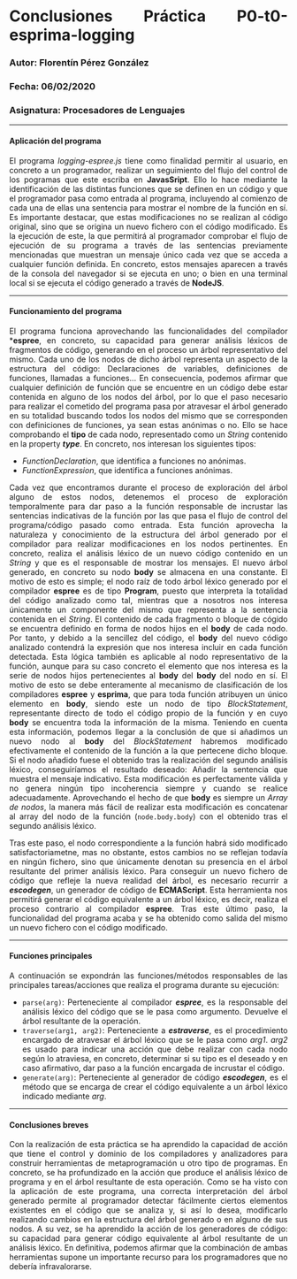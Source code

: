 <div style="text-align: justify;">

  # Conclusiones Práctica P0-t0-esprima-logging
### Autor: Florentín Pérez González
### Fecha: 06/02/2020
### Asignatura: Procesadores de Lenguajes

---
#### Aplicación del programa
El programa *logging-espree.js* tiene como finalidad permitir al usuario, en concreto a un programador, realizar un seguimiento
del flujo del control de los pogramas que este escriba en __JavasSript__. Ello lo hace mediante la identificación de las distintas
funciones que se definen en un código y que el programador pasa como entrada al programa, incluyendo al comienzo de cada una de ellas una sentencia para mostrar el nombre de la función en sí. Es importante destacar, que estas modificaciones no se realizan al código original, sino que se origina un nuevo fichero con el código modificado. Es la ejecución de este, la que permitirá al programador comprobar el flujo de ejecución de su programa a través de las sentencias previamente mencionadas que muestran un mensaje único cada vez que se acceda a cualquier función definida. En concreto, estos mensajes aparecen a través de la consola del navegador si se ejecuta en uno; o bien en una terminal local si se ejecuta el código generado a través de __NodeJS__.

---
#### Funcionamiento del programa
El programa funciona aprovechando las funcionalidades del compilador ***espree**, en concreto, su capacidad para generar análisis
léxicos de fragmentos de código, generando en el proceso un árbol representativo del mismo. Cada uno de los nodos de dicho árbol
representa un aspecto de la estructura del código: Declaraciones de variables, definiciones de funciones, llamadas a funciones...
En consecuencia, podemos afirmar que cualquier definición de función que se encuentre en un código debe estar contenida en alguno
de los nodos del árbol, por lo que el paso necesario para realizar el cometido del programa pasa por atravesar el árbol generado
en su totalidad buscando todos los nodos del mismo que se corresponden con definiciones de funciones, ya sean estas anónimas o no.
Ello se hace comprobando el **tipo** de cada nodo, representado como un *String* contenido en la property ***type***. En concreto,
nos interesan los siguientes tipos:

- *FunctionDeclaration*, que identifica a funciones no anónimas.
- *FunctionExpression*, que identifica a funciones anónimas.

Cada vez que encontramos durante el proceso de exploración del árbol alguno de estos nodos, detenemos el proceso de exploración
temporalmente para dar paso a la función responsable de incrustar las sentencias indicativas de la función por las que pasa el flujo
de control del programa/código pasado como entrada. Esta función aprovecha la naturaleza y conocimiento de la estructura del árbol
generado por el compilador para realizar modificaciones en los nodos pertinentes. En concreto, realiza el análisis léxico de un nuevo
código contenido en un *String* y que es el responsable de mostrar los mensajes. El nuevo árbol generado, en concreto su nodo **body**
se almacena en una constante. El motivo de esto es simple; el nodo raíz de todo árbol léxico generado por el compilador **espree**
es de tipo **Program**, puesto que interpreta la totalidad del código analizado como tal, mientras que a nosotros nos interesa
únicamente un componente del mismo que representa a la sentencia contenida en el *String*. El contenido de cada fragmento o bloque
de cógido se encuentra definido en forma de nodos hijos en el **body** de cada nodo. Por tanto, y debido a la sencillez del código, el
**body** del nuevo código analizado contendrá la expresión que nos interesa incluir en cada función detectada. Esta lógica también es
aplicable al nodo representativo de la función, aunque para su caso concreto el elemento que nos interesa es la serie de nodos hijos
pertenecientes al **body** del **body** del nodo en sí. El motivo de esto se debe enteramente al mecanismo de clasificación de los
compiladores **espree** y **esprima**, que para toda función atribuyen un único elemento en **body**, siendo este un nodo de tipo
*BlockStatement*, representante directo de todo el código propio de la función y en cuyo **body** se encuentra toda la información de
la misma. Teniendo en cuenta esta información, podemos llegar a la conclusión de que si añadimos un nuevo nodo al **body** del
*BlockStatement* habremos modificado efectivamente el contenido de la función a la que pertecene dicho bloque. Si el nodo añadido
fuese el obtenido tras la realización del segundo análisis léxico, conseguiríamos el resultado deseado: Añadir la sentencia que
muestra el mensaje indicativo. Esta modificación es perfectamente válida y no genera ningún tipo incoherencia siempre y cuando se
realice adecuadamente. Aprovechando el hecho de que **body** es siempre un *Array de nodos*, la manera más fácil de realizar esta
modificación es concatenar al array del nodo de la función (`node.body.body`) con el obtenido tras el segundo análisis
léxico.

Tras este paso, el nodo correspondiente a la función habrá sido modificado satisfactoriametne, mas no obstante, estos cambios no se
reflejan todavía en ningún fichero, sino que únicamente denotan su presencia en el árbol resultante del primer análisis léxico. Para
conseguir un nuevo fichero de código que refleje la nueva realidad del árbol, es necesario recurrir a ***escodegen***, un generador
de código de **ECMAScript**. Esta herramienta nos permitirá generar el código equivalente a un árbol léxico, es decir, realiza
el proceso contrario al compilador **espree**. Tras este último paso, la funcionalidad del programa acaba y se ha obtenido como salida
del mismo un nuevo fichero con el código modificado.

---
#### Funciones principales
A continuación se expondrán las funciones/métodos responsables de las principales tareas/acciones que realiza el programa durante su
ejecución:

- `parse(arg)`: Perteneciente al compilador ***espree***, es la responsable del análisis léxico del código que se le pasa como argumento. Devuelve el árbol resultante de la operación.
- `traverse(arg1, arg2)`: Perteneciente a ***estraverse***, es el procedimiento encargado de atravesar el árbol léxico que se le pasa como *arg1*. *arg2* es usado para indicar una acción que debe realizar con cada nodo según lo atraviesa, en concreto, determinar si su tipo es el deseado y en caso afirmativo, dar paso a la función encargada de incrustar el código.
- `generate(arg)`: Perteneciente al generador de código ***escodegen***, es el método que se encarga de crear el código equivalente a un árbol léxico indicado mediante *arg*.

---
#### Conclusiones breves
Con la realización de esta práctica se ha aprendido la capacidad de acción que tiene el control y dominio de los compiladores y analizadores para construir herramientas de metaprogramación u otro tipo de programas. En concreto, se ha profundizado en la acción que produce el análisis léxico de programa y en el árbol resultante de esta operación. Como se ha visto con la aplicación de este programa, una correcta interpretación del árbol generado permite al programador detectar fácilmente ciertos elementos existentes en el código que se analiza y, si así lo desea, modificarlo realizando cambios en la estructura del árbol generado o en alguno de sus nodos. A su vez, se ha aprendido la acción de los generadores de código: su capacidad para generar código equivalente al árbol resultante de un análisis léxico. 
En definitiva, podemos afirmar que la combinación de ambas herramientas supone un importante recurso para los programadores que no debería infravalorarse.
</div>
